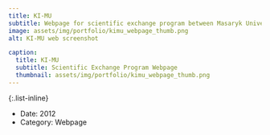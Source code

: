 ```yaml
---
title: KI-MU
subtitle: Webpage for scientific exchange program between Masaryk University and Karolinska Institutet
image: assets/img/portfolio/kimu_webpage_thumb.png
alt: KI-MU web screenshot

caption:
  title: KI-MU 
  subtitle: Scientific Exchange Program Webpage
  thumbnail: assets/img/portfolio/kimu_webpage_thumb.png
---
```


{:.list-inline}
- Date: 2012
- Category: Webpage